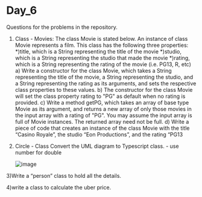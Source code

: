 # Day_6
Questions for the problems in the repository.

1) Class - Movies:
       The class Movie is stated below. An instance of class Movie represents a film. This class has the following three properties:
              *)title, which is a String representing the title of the movie
              *)studio, which is a String representing the studio that made the movie 
              *)rating, which is a String representing the rating of the movie (i.e. PG­13, R, etc)
       a) Write a constructor for the class Movie, which takes a String representing the title of the movie, a String representing the studio, and a String representing the rating as its arguments, and sets the respective class properties to these values.
       b) The constructor for the class Movie will set the class property rating to "PG" as default when no rating is provided.
       c) Write a method getPG, which takes an array of base type Movie as its argument, and returns a new array of only those movies in the input array with a rating of "PG". You may assume the input array is full of Movie instances. The returned array need not be full.
       d) Write a piece of code that creates an instance of the class Movie with the title “Casino Royale”, the studio “Eon Productions”, and the rating “PG­13

2) Circle - Class
      Convert the UML diagram to Typescript class. - use number for double

      ![image](https://user-images.githubusercontent.com/114420980/198708924-32d0c453-b794-435a-aaaa-f5dbb8e5d444.png)

3)Write a “person” class to hold all the details.

4)write a class to calculate the uber price.

